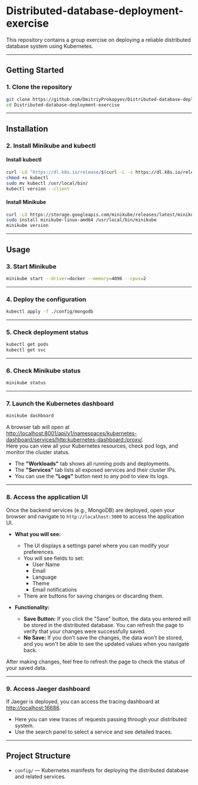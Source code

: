 # Distributed-database-deployment-exercise

This repository contains a group exercise on deploying a reliable distributed database system using Kubernetes.

---

## Getting Started

### 1. Clone the repository

```sh
git clone https://github.com/DmitriyProkopyev/Distributed-database-deployment-exercise.git
cd Distributed-database-deployment-exercise
```

---

## Installation

### 2. Install Minikube and kubectl

#### Install kubectl

```sh
curl -LO "https://dl.k8s.io/release/$(curl -L -s https://dl.k8s.io/release/stable.txt)/bin/linux/amd64/kubectl"
chmod +x kubectl
sudo mv kubectl /usr/local/bin/
kubectl version --client
```

#### Install Minikube

```sh
curl -LO https://storage.googleapis.com/minikube/releases/latest/minikube-linux-amd64
sudo install minikube-linux-amd64 /usr/local/bin/minikube
minikube version
```

---

## Usage

### 3. Start Minikube

```sh
minikube start --driver=docker --memory=4096 --cpus=2
```

---

### 4. Deploy the configuration

```sh
kubectl apply -f ./config/mongodb
```

---

### 5. Check deployment status

```sh
kubectl get pods
kubectl get svc
```

---

### 6. Check Minikube status

```sh
minikube status
```

---

### 7. Launch the Kubernetes dashboard

```sh
minikube dashboard
```
A browser tab will open at [http://localhost:8001/api/v1/namespaces/kubernetes-dashboard/services/http:kubernetes-dashboard:/proxy/](http://localhost:8001/api/v1/namespaces/kubernetes-dashboard/services/http:kubernetes-dashboard:/proxy/).  
Here you can view all your Kubernetes resources, check pod logs, and monitor the cluster status.  
- The **"Workloads"** tab shows all running pods and deployments.
- The **"Services"** tab lists all exposed services and their cluster IPs.
- You can use the **"Logs"** button next to any pod to view its logs.

---

### 8. Access the application UI

Once the backend services (e.g., MongoDB) are deployed, open your browser and navigate to `http://localhost:3000` to access the application UI.

- **What you will see:**
  - The UI displays a settings panel where you can modify your preferences.
  - You will see fields to set:
    - User Name
    - Email
    - Language
    - Theme
    - Email notifications
  - There are buttons for saving changes or discarding them.

- **Functionality:**
  - **Save Button:** If you click the "Save" button, the data you entered will be stored in the distributed database. You can refresh the page to verify that your changes were successfully saved.
  - **No Save:** If you don’t save the changes, the data won't be stored, and you won't be able to see the updated values when you navigate back.

After making changes, feel free to refresh the page to check the status of your saved data.


---

### 9. Access Jaeger dashboard

If Jaeger is deployed, you can access the tracing dashboard at [http://localhost:16686](http://localhost:16686).  
- Here you can view traces of requests passing through your distributed system.
- Use the search panel to select a service and see detailed traces.

---

## Project Structure

- `config/` — Kubernetes manifests for deploying the distributed database and related services.
